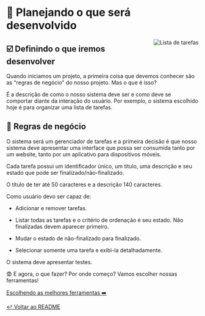 # :thought_balloon: Planejando o que será desenvolvido

<p align="center">
  <img style="float: right;" src="/imgs/todolist.png" alt="Lista de tarefas"/>
</p>

## :ballot_box_with_check: Definindo o que iremos desenvolver

Quando iniciamos um projeto, a primeira coisa que devemos conhecer são as "regras de negócio" do nosso projeto. Mas o que é isso?

É a descrição de como o nosso sistema deve ser e como deve se comportar diante da interação do usuário. Por exemplo, o sistema escolhido hoje é para organizar uma lista de tarefas.


## :pencil: Regras de negócio

O sistema será um gerenciador de tarefas e a primeira decisão é que nosso sistema deve apresentar uma interface que possa ser consumida tanto por um website, tanto por um aplicativo para dispositivos móveis.

Cada tarefa possui um identificador único, um titulo, uma descrição e seu estado que pode ser finalizado/não-finalizado.

O título de ter até 50 caracteres e a descrição 140 caracteres.

Como usuário devo ser capaz de:

 - Adicionar e remover tarefas.

 - Listar todas as tarefas e o critério de ordenação é seu estado. Não finalizadas devem aparecer primeiro.

 - Mudar o estado de não-finalizado para finalizado.

 - Selecionar somente uma tarefa e exibi-la detalhadamente.

O sistema deve apresentar testes.

:fearful: E agora, o que fazer? Por onde começo? Vamos escolher nossas ferramentas!

[Escolhendo as melhores ferramentas :arrow_right:](ferramentas.md)

[:leftwards_arrow_with_hook: Voltar ao README ](README.md)
